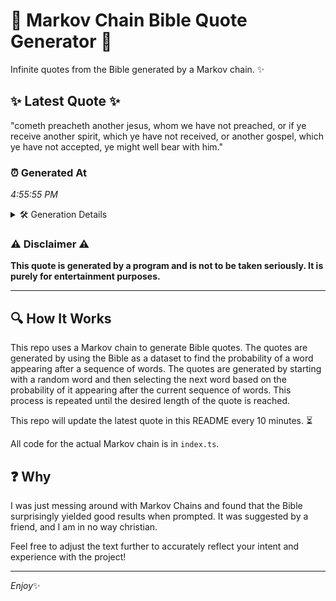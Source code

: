 # 📖 Markov Chain Bible Quote Generator 📖

Infinite quotes from the Bible generated by a Markov chain. ✨

## ✨ Latest Quote ✨
"cometh preacheth another jesus, whom we have not preached, or if ye receive another spirit, which ye have not received, or another gospel, which ye have not accepted, ye might well bear with him."

### ⏰ Generated At
*4:55:55 PM*

<details>
    <summary>🛠️ Generation Details</summary>
    <p>
        <strong>🌱 Seed:</strong> cometh<br>
        <strong>🔄 Iterations:</strong> 33<br>
        <strong>📜 Context History:</strong><br>[ cometh ]: preacheth<br>[ cometh, preacheth ]: another<br>[ cometh, preacheth, another ]: jesus,<br>[ cometh, preacheth, another, jesus, ]: whom<br>[ cometh, preacheth, another, jesus,, whom ]: we<br>[ cometh, preacheth, another, jesus,, whom, we ]: have<br>[ preacheth, another, jesus,, whom, we, have ]: not<br>[ another, jesus,, whom, we, have, not ]: preached,<br>[ jesus,, whom, we, have, not, preached, ]: or<br>[ whom, we, have, not, preached,, or ]: if<br>[ we, have, not, preached,, or, if ]: ye<br>[ have, not, preached,, or, if, ye ]: receive<br>[ not, preached,, or, if, ye, receive ]: another<br>[ preached,, or, if, ye, receive, another ]: spirit,<br>[ or, if, ye, receive, another, spirit, ]: which<br>[ if, ye, receive, another, spirit,, which ]: ye<br>[ ye, receive, another, spirit,, which, ye ]: have<br>[ receive, another, spirit,, which, ye, have ]: not<br>[ another, spirit,, which, ye, have, not ]: received,<br>[ spirit,, which, ye, have, not, received, ]: or<br>[ which, ye, have, not, received,, or ]: another<br>[ ye, have, not, received,, or, another ]: gospel,<br>[ have, not, received,, or, another, gospel, ]: which<br>[ not, received,, or, another, gospel,, which ]: ye<br>[ received,, or, another, gospel,, which, ye ]: have<br>[ or, another, gospel,, which, ye, have ]: not<br>[ another, gospel,, which, ye, have, not ]: accepted,<br>[ gospel,, which, ye, have, not, accepted, ]: ye<br>[ which, ye, have, not, accepted,, ye ]: might<br>[ ye, have, not, accepted,, ye, might ]: well<br>[ have, not, accepted,, ye, might, well ]: bear<br>[ not, accepted,, ye, might, well, bear ]: with<br>[ accepted,, ye, might, well, bear, with ]: him.<br>
    </p>
</details>

### ⚠️ Disclaimer ⚠️
**This quote is generated by a program and is not to be taken seriously. It is purely for entertainment purposes.**

---

## 🔍 How It Works

This repo uses a Markov chain to generate Bible quotes. The quotes are generated by using the Bible as a dataset to find the probability of a word appearing after a sequence of words. The quotes are generated by starting with a random word and then selecting the next word based on the probability of it appearing after the current sequence of words. This process is repeated until the desired length of the quote is reached.

This repo will update the latest quote in this README every 10 minutes. ⏳

All code for the actual Markov chain is in `index.ts`.

## ❓ Why

I was just messing around with Markov Chains and found that the Bible surprisingly yielded good results when prompted. 
It was suggested by a friend, and I am in no way christian.

Feel free to adjust the text further to accurately reflect your intent and experience with the project!

---

*Enjoy*✨
